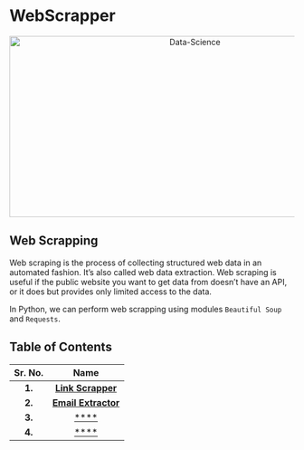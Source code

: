 # WebScrapper

<p align="center">
  <a href="https://docs.google.com/document/d/1Wu0Pk26T96kBO0UwqiPtH7nrmv_z_KTZjdsjn_IZX0k/edit?usp=sharing" target="_blank"><img src="https://socialify.git.ci/tb-rules10/WebScrapper/image?forks=1&language=1&owner=1&stargazers=1&theme=Light" alt="Data-Science" width="640" height="320" /></a>
</p>

## Web Scrapping 
Web scraping is the process of collecting structured web data in an automated fashion. It’s also called web data extraction. Web scraping is useful if the public website you want to get data from doesn’t have an API, or it does but provides only limited access to the data.

In Python, we can perform web scrapping using modules `Beautiful Soup` and `Requests`.

## Table of Contents

Sr. No.                    |   Name               
:-------------------------:|:-------------------------:|
**1.**                 | [**Link Scrapper**](https://github.com/tb-rules10/WebScrapper/tree/main/Link%20Scrapper)        
**2.**                 | [**Email Extractor**](https://github.com/tb-rules10/WebScrapper/tree/main/Email%20Extractor)        
**3.**                 | [****]()        
**4.**                 | [****]()     
